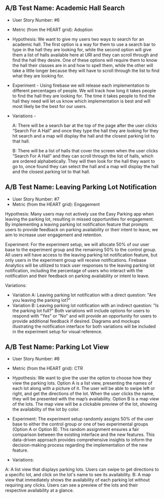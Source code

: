 ## A/B Test Name: Academic Hall Search

* User Story Number: #6
* Metric (from the HEART grid): Adoption 

* Hypothesis: We want to give my users two ways to search for an academic hall. The first option is a way for them to use a search bar to type in the hall they are looking for, while the second option will give them a list of halls available here at URI and they can scroll through and find the hall they desire. One of these options will require them to know the hall their classes are in and how to spell them, while the other will take a little longer because they will have to scroll through the list to find what they are looking for.

* Experiment - Using firebase we will release each implementation to different percentages of people. We will track how long it takes people to find the hall they are looking for. The time it takes people to find the hall they need will let us know which implementation is best and will most likely be the best for  our users.


* Variations -
  
  A:  There will be a search bar at the top of the page after the user clicks “Search For A Hall” and once they type the hall they are         looking for they hit search and a map will display the hall and the closest parking lot to that hall.

   B:  There will be a list of halls that cover the screen when the user clicks “Search For A Hall” and they can scroll through the list        of halls, which are ordered alphabetically. They will then look for the hall they want to go to, once found they can select the          hall and a map will display the hall and the closest parking lot to that hall.





## A/B Test Name: Leaving Parking Lot Notification
* User Story Number: #7
* Metric (from the HEART grid): Engagement

  
Hypothesis: Many users may not actively use the Easy Parking app when leaving the parking lot, resulting in missed opportunities for engagement. By implementing a leaving parking lot notification feature that prompts users to provide feedback on parking availability or their intent to leave, we aim to increase user engagement and retention.

Experiment:
For the experiment setup, we will allocate 50% of our user base to the experiment group and the remaining 50% to the control group. All users will have access to the leaving parking lot notification feature, but only users in the experiment group will receive notifications. Firebase Analytics will be utilized to track user responses to the leaving parking lot notification, including the percentage of users who interact with the notification and their feedback on parking availability or intent to leave.

Variations:
* Variation A: Leaving parking lot notification with a direct question: "Are you leaving the parking lot?"
* Variation B: Leaving parking lot notification with an indirect question: "Is the parking lot full?"
Both variations will include options for users to respond with "Yes" or "No" and will provide an opportunity for users to provide additional feedback if desired. Diagrams and mockups illustrating the notification interface for both variations will be included in the experiment setup for visual reference.

## A/B Test Name: Parking Lot View

* User Story Number: #8
* Metric (from the HEART grid): CTR

* Hypothesis: We want to give the user the option to choose how they view the parking lots. Option A is a list view, presenting the names of each lot along with a picture of it. The user will be able to swipe left or right, and get the directions of the lot. When the user clicks the name, they will be presented with the map’s availability. Option B is a map view of the lots. The map view will be a clickable preview of the lot, showing the availability of the lot by color.

* Experiment: The experiment setup randomly assigns 50% of the user base to either the control group or one of two experimental groups (Option A or Option B). This random assignment ensures a fair comparison between the existing interface and the new features. This data-driven approach provides comprehensive insights to inform the decision-making process regarding the implementation of the new feature.

* Variations:

A: A list view that displays parking lots. Users can swipe to get directions to a specific lot, and click on the lot's name to see its availability.
B: A map view that immediately shows the availability of each parking lot without requiring any clicks. Users can see a preview of the lots and their respective availability at a glance.

